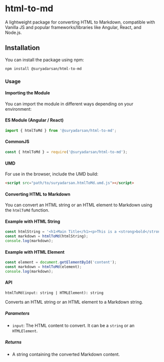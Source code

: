 # html-to-md

A lightweight package for converting HTML to Markdown, compatible with Vanilla JS and popular frameworks/libraries like Angular, React, and Node.js.

## Installation

You can install the package using npm:

```sh
npm install @suryadarsan/html-to-md
```

### Usage

#### Importing the Module
You can import the module in different ways depending on your environment:

#### ES Module (Angular / React)

```ts
import { htmlToMd } from '@suryadarsan/html-to-md';
```

#### CommonJS

```js
const { htmlToMd } = require('@suryadarsan/html-to-md');
```

#### UMD
For use in the browser, include the UMD build:

```html
<script src="path/to/suryadarsan.htmlToMd.umd.js"></script>
```

#### Converting HTML to Markdown
You can convert an HTML string or an HTML element to Markdown using the `htmlToMd` function.

#### Example with HTML String

```js
const htmlString = '<h1>Main Title</h1><p>This is a <strong>bold</strong> paragraph.</p>';
const markdown = htmlToMd(htmlString);
console.log(markdown);
```

#### Example with HTML Element

```js
const element = document.getElementById('content');
const markdown = htmlToMd(element);
console.log(markdown);
```

#### API
`htmlToMd(input: string | HTMLElement): string`

Converts an HTML string or an HTML element to a Markdown string.

##### Parameters
- `input`: The HTML content to convert. It can be a `string` or an `HTMLElement`.

##### Returns
- A string containing the converted Markdown content.